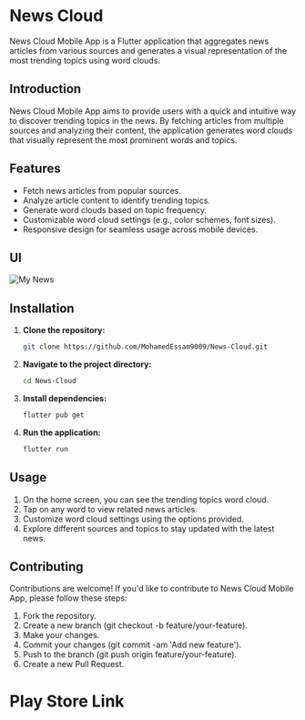 # News Cloud 

News Cloud Mobile App is a Flutter application that aggregates news articles from various sources and generates a visual representation of the most trending topics using word clouds.

## Introduction

News Cloud Mobile App aims to provide users with a quick and intuitive way to discover trending topics in the news. By fetching articles from multiple sources and analyzing their content, the application generates word clouds that visually represent the most prominent words and topics.

## Features

- Fetch news articles from popular sources.
- Analyze article content to identify trending topics.
- Generate word clouds based on topic frequency.
- Customizable word cloud settings (e.g., color schemes, font sizes).
- Responsive design for seamless usage across mobile devices.

## UI
![My News](https://github.com/MohamedEssam9009/News-Cloud/assets/77198018/151474c0-f0bd-4e00-8a4e-e7d1544249c8)


## Installation

1. **Clone the repository:**
   ```bash
   git clone https://github.com/MohamedEssam9009/News-Cloud.git

2. **Navigate to the project directory:**
   ```bash
   cd News-Cloud
   ```

3. **Install dependencies:**
   ```bash
   flutter pub get
   ```

4. **Run the application:**
   ```bash
   flutter run
   ```

## Usage

1. On the home screen, you can see the trending topics word cloud.
2. Tap on any word to view related news articles.
3. Customize word cloud settings using the options provided.
4. Explore different sources and topics to stay updated with the latest news.

## Contributing

Contributions are welcome! If you'd like to contribute to News Cloud Mobile App, please follow these steps:

1. Fork the repository.
2. Create a new branch (git checkout -b feature/your-feature).
3. Make your changes.
4. Commit your changes (git commit -am 'Add new feature').
5. Push to the branch (git push origin feature/your-feature).
6. Create a new Pull Request.

# Play Store Link

